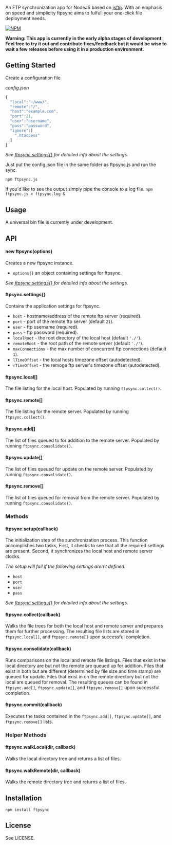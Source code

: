 An FTP synchronization app for NodeJS based on [jsftp](https://npmjs.org/package/jsftp). With an emphasis on speed and simplicity ftpsync aims to fulfull your one-click file deployment needs.

[![NPM](https://nodei.co/npm/ftpsync.png)](https://nodei.co/npm/ftpsync/)


**Warning: This app is currently in the early alpha stages of development. Feel free to try it out and contribute fixes/feedback but it would be wise to wait a few releases before using it in a production environment.**

Getting Started
--------------

Create a configuration file

*config.json*
```javascript
{
  "local":"~/www/",
  "remote":"/",
  "host":"example.com",
  "port":21,
  "user":"username",
  "pass":"password",
  "ignore":[
    ".htaccess"
  ]
}
```

*See [ftpsync.settings{}](#ftpsyncsettings) for detailed info about the settings.*

Just put the config.json file in the same folder as ftpsync.js and run the sync.

`npm ftpsync.js`

If you'd like to see the output simply pipe the console to a log file.
`npm ftpsync.js > ftpsync.log &`

Usage
----------------

A universal bin file is currently under development.

API
----------------

#### new ftpsync(options)

Creates a new ftpsync instance.

  - `options{}` an object containing settings for ftpsync.

*See [ftpsync.settings{}](#ftpsyncsettings) for detailed info about the settings.*

#### ftpsync.settings{}

Contains the application settings for ftpsync.

  - `host` - hostname/address of the remote ftp server (required).
  - `port` - port of the remote ftp server (default `21`).
  - `user` - ftp username (required).
  - `pass` - ftp password (required).
  - `localRoot` - the root directory of the local host (default `'./'`).
  - `remoteRoot` - the root path of the remote server (default `'./'`).
  - `maxConnections` - the max number of concurrent ftp connections (default `1`).
  - `lTimeOffset` - the local hosts timezone offset (autodetected). 
  - `rTimeOffset` - the remoge ftp server's timezone offset (autodetected).

#### ftpsync.local[]

The file listing for the local host. Populated by running `ftpsync.collect()`.

#### ftpsync.remote[]

The file listing for the remote server. Populated by running `ftpsync.collect()`.

#### ftpsync.add[]

The list of files queued to for addition to the remote server. Populated by running `ftpsync.consolidate()`.

#### ftpsync.update[]

The list of files queued for update on the remote server. Populated by running `ftpsync.consolidate()`.

#### ftpsync.remove[]

The list of files queued for removal from the remote server. Populated by running `ftpsync.consolidate()`.

### Methods

#### ftpsync.setup(callback)

The initialization step of the sunchronization process. This function accomplishes two tasks, First, it checks to see that all the required settings are present. Second, it synchronizes the local host and remote server clocks.

*The setup will fail if the following settings aren't defined:*

  - `host`
  - `port`
  - `user`
  - `pass`

*See [ftpsync.settings{}](#ftpsyncsettings) for detailed info about the settings.*

#### ftpsync.collect(callback)

Walks the file trees for both the local host and remote server and prepares them for further processing. The resulting file lists are stored in `ftpsync.local[]`, and `ftpsync.remote[]` upon successful completion.

#### ftpsync.consolidate(callback)

Runs comparisons on the local and remote file listings. Files that exist in the local directory are but not the remote are queued up for addition. Files that exist in both but are different (determined by file size and time stamp) are queued for update. Files that exist in on the remote directory but not the local are queued for removal. The resulting queues can be found in `ftpsync.add[]`, `ftpsync.update[]`, and `ftpsync.remove[]` upon successful completion.

#### ftpsync.commit(callback)

Executes the tasks contained in the `ftpsync.add[]`, `ftpsync.update[]`, and `ftpsync.remove[]` lists.

### Helper Methods

#### ftpsync.walkLocal(dir, callback)

Walks the local directory tree and returns a list of files.

#### ftpsync.walkRemote(dir, callback)

Walks the remote directory tree and returns a list of files.

Installation
------------

    npm install ftpsync

License
-------

See LICENSE.
